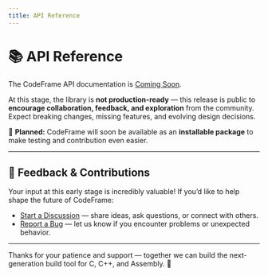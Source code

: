 ```yaml
---
title: API Reference
---
```


# 📚 API Reference

The CodeFrame API documentation is [Coming Soon](../../roadmap).

At this stage, the library is **not production-ready** — this release is public to **encourage collaboration, feedback, and exploration** from the community.  
Expect breaking changes, missing features, and evolving design decisions.

🚧 **Planned:** CodeFrame will soon be available as an **installable package** to make testing and contribution even easier.

---

## 💬 Feedback & Contributions

Your input at this early stage is incredibly valuable! If you’d like to help shape the future of CodeFrame:

- [Start a Discussion](https://github.com/Xtreme-Studios-Inc/CodeFrameDocs/discussions) — share ideas, ask questions, or connect with others.
- [Report a Bug](https://github.com/Xtreme-Studios-Inc/CodeFrameDocs/issues) — let us know if you encounter problems or unexpected behavior.

---

Thanks for your patience and support — together we can build the next-generation build tool for C, C++, and Assembly. 🚀
